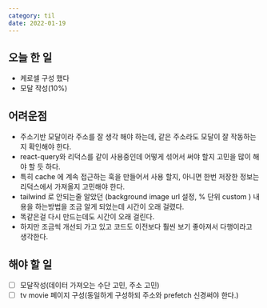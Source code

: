 ```yaml
---
category: til
date: 2022-01-19
---
```


## 오늘 한 일

- 케로셀 구성 했다
- 모달 작성(10%)

## 어려운점

- 주소기반 모달이라 주소를 잘 생각 해야 하는데, 같은 주소라도 모달이 잘 작동하는지 확인해야 한다.
- react-query와 리덕스를 같이 사용중인데 어떻게 섞어서 써야 할지 고민을 많이 해야 할 듯 하다.
- 특히 cache 에 계속 접근하는 훅을 만들어서 사용 할지, 아니면 한번 저장한 정보는 리덕스에서 가져올지 고민해야 한다.
- tailwind 로 안되는줄 알았던 (background image url 설정, % 단위 custom ) 내용을 하는방법을 조금 알게 되었는데 시간이 오래 걸렸다.
- 똑같은걸 다시 만드는데도 시간이 오래 걸린다.
- 하지만 조금씩 개선되 가고 있고 코드도 이전보다 훨씬 보기 좋아져서 다행이라고 생각한다.

## 해야 할 일

- [ ] 모달작성(데이터 가져오는 수단 고민, 주소 고민)
- [ ] tv movie 페이지 구성(동일하게 구성하되 주소와 prefetch 신경써야 한다.)
